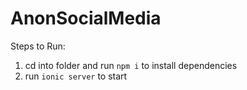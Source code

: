 # AnonSocialMedia

Steps to Run:
1) cd into folder and run `npm i` to install dependencies
2) run `ionic server` to start
